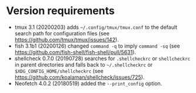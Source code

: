 # Version requirements

- tmux 3.1 (20200203) adds `~/.config/tmux/tmux.conf` to the default
  search path for configuration files
  (see https://github.com/tmux/tmux/issues/142).
- fish 3.1b1 (20200126) changed `command -q` to imply `command -sq`
  (see https://github.com/fish-shell/fish-shell/pull/5631).
- shellcheck 0.7.0 (20190728) searches for `.shellcheckrc` or
  `shellcheckrc` in parent directories and falls back to
  `~/.shellcheckrc` or `$XDG_CONFIG_HOME/shellcheckrc`
  (see https://github.com/koalaman/shellcheck/issues/725).
- Neofetch 4.0.2 (20180519) added the `--print_config` option.
